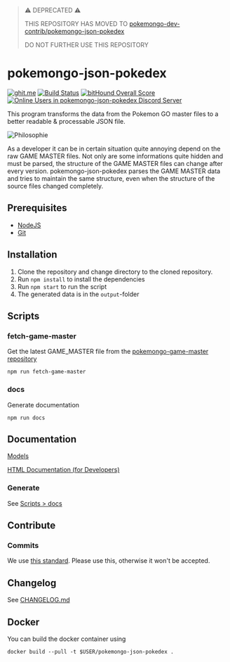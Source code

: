 > :warning: DEPRECATED :warning:
>
> THIS REPOSITORY HAS MOVED TO [pokemongo-dev-contrib/pokemongo-json-pokedex](https://github.com/pokemongo-dev-contrib/pokemongo-json-pokedex)
> 
> DO NOT FURTHER USE THIS REPOSITORY

# pokemongo-json-pokedex

[![ghit.me](https://ghit.me/badge.svg?repo=BrunnerLivio/pokemongo-json-pokedex)](https://ghit.me/repo/BrunnerLivio/pokemongo-json-pokedex)
[![Build Status](https://travis-ci.org/BrunnerLivio/pokemongo-json-pokedex.svg?branch=master)](https://travis-ci.org/BrunnerLivio/pokemongo-json-pokedex)
[![bitHound Overall Score](https://www.bithound.io/github/BrunnerLivio/pokemongo-json-pokedex/badges/score.svg)](https://www.bithound.io/github/BrunnerLivio/pokemongo-json-pokedex)
[![Online Users in pokemongo-json-pokedex Discord Server](https://discordapp.com/api/guilds/295945059927588865/embed.png)](https://discord.gg/VgrtMeZ)


This program transforms the data from the Pokemon GO master files
to a better readable & processable JSON file.

![Philosophie](https://raw.githubusercontent.com/BrunnerLivio/pokemongo-json-pokedex/master/.github/philosophy.png)

As a developer it can be in certain situation quite annoying depend on
the raw GAME MASTER files. Not only are some informations quite hidden
and must be parsed, the structure of the GAME MASTER files can change
after every version. pokemongo-json-pokedex parses the GAME
MASTER data and tries to maintain the same structure, even when the
structure of the source files changed completely.

## Prerequisites

- [NodeJS](https://nodejs.org/en/)
- [Git](https://git-scm.com/)

## Installation


1. Clone the repository and change directory to the cloned repository.
2. Run `npm install` to install the dependencies
3. Run `npm start` to run the script
4. The generated data is in the `output`-folder

## Scripts
### fetch-game-master
Get the latest GAME_MASTER file from the [pokemongo-game-master repository](https://github.com/BrunnerLivio/pokemongo-game-master)
```
npm run fetch-game-master
```
### docs
Generate documentation 
```
npm run docs
```

## Documentation

[Models](https://github.com/BrunnerLivio/pokemongo-json-pokedex/blob/master/.github/model.md)

[HTML Documentation (for Developers)](https://brunnerlivio.github.io/pokemongo-json-pokedex/)
### Generate

See [Scripts > docs](#docs)

## Contribute


### Commits
We use [this standard](https://github.com/erlang/otp/wiki/Writing-good-commit-messages). Please use this, otherwise it won't be accepted.

## Changelog

See [CHANGELOG.md](https://github.com/BrunnerLivio/pokemongo-json-pokedex/blob/master/CHANGELOG.md)

## Docker

You can build the docker container using
```
docker build --pull -t $USER/pokemongo-json-pokedex . 
```
